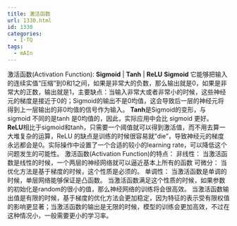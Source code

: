 ```yaml
---
title: 激活函数
url: 1330.html
id: 1330
categories:
  - I·TQ
tags:
  - mAIn
---
```


激活函数(Activation Function): **Sigmoid** | **Tanh** | **ReLU** **Sigmoid** 它能够把输入的连续实值“压缩”到0和1之间，如果是非常大的负数，那么输出就是0，如果是非常大的正数，输出就是1，主要缺点：当输入非常大或者非常小的时候，这些神经元的梯度是接近于0的；Sigmoid的输出不是0均值，这会导致后一层的神经元将得到上一层输出的非0均值的信号作为输入。 **Tanh**是Sigmoid的变形，与 sigmoid 不同的是tanh 是0均值的，因此，实际应用中会比 sigmoid 更好。 **ReLU**相比于sigmoid和tanh，只需要一个阈值就可以得到激活值，而不用去算一大堆复杂的运算，ReLU 的缺点是训练的时候很容易就”die”，导致神经元的梯度永远都会是0。实际操作中设置了一个合适的较小的learning rate，可以降低这个问题发生的可能性。 激活函数(Activation Function)的特点： 非线性： 当激活函数是线性的时候，一个两层的神经网络就可以逼近基本上所有的函数 可微分： 当优化方法是基于梯度的时候，这个性质是必须的。 单调性： 当激活函数是单调的时候，单层网络能够保证是凸函数。 当激活函数满足这个性质的时候，如果参数的初始化是random的很小的值，那么神经网络的训练将会很高效。 当激活函数输出值是有限的时候，基于梯度的优化方法会更加稳定，因为特征的表示受有限权值的影响更显著；当激活函数的输出是无限的时候，模型的训练会更加高效，不过在这种情况小，一般需要更小的学习率。
